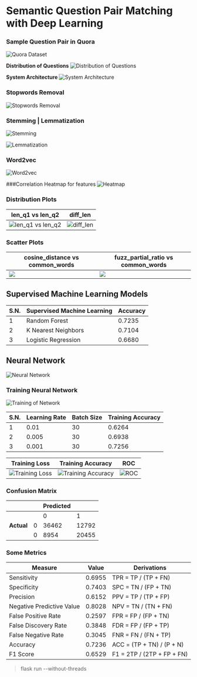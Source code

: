 # Semantic Question Pair Matching with Deep Learning

### Sample Question Pair in Quora

![Quora Dataset](https://raw.githubusercontent.com/kritish-dhaubanjar/semantic-question-matching-latex/master/images/questions.png)

**Distribution of Questions**
![Distribution of Questions](https://raw.githubusercontent.com/kritish-dhaubanjar/semantic-question-matching-latex/master/images/count.png)

**System Architecture**
![System Architecture](https://raw.githubusercontent.com/kritish-dhaubanjar/semantic-question-matching-latex/master/images/arch.png)

### Stopwords Removal

![Stopwords Removal](https://raw.githubusercontent.com/kritish-dhaubanjar/semantic-question-matching-latex/master/images/stopwords.png)

### Stemming | Lemmatization

![Stemming](https://raw.githubusercontent.com/kritish-dhaubanjar/semantic-question-matching-latex/master/images/stem.png)

![Lemmatization](https://raw.githubusercontent.com/kritish-dhaubanjar/semantic-question-matching-latex/master/images/lemma.png)

### Word2vec

![Word2vec](https://raw.githubusercontent.com/kritish-dhaubanjar/semantic-question-matching-latex/master/images/word2vec.png)

###Correlation Heatmap for features
![Heatmap](https://raw.githubusercontent.com/kritish-dhaubanjar/semantic-question-matching-latex/master/images/heatmap.png)

### Distribution Plots

| len_q1 vs len_q2                                                                                                                 | diff_len                                                                                                                  |
| -------------------------------------------------------------------------------------------------------------------------------- | ------------------------------------------------------------------------------------------------------------------------- |
| ![len_q1 vs len_q2](https://raw.githubusercontent.com/kritish-dhaubanjar/semantic-question-matching-latex/master/images/len.png) | ![diff_len](https://raw.githubusercontent.com/kritish-dhaubanjar/semantic-question-matching-latex/master/images/diff.png) |

### Scatter Plots

| cosine_distance vs common_words                                                                                       | fuzz_partial_ratio vs common_words                                                                                    |
| --------------------------------------------------------------------------------------------------------------------- | --------------------------------------------------------------------------------------------------------------------- |
| ![](https://raw.githubusercontent.com/kritish-dhaubanjar/semantic-question-matching-latex/master/images/scatter1.png) | ![](https://raw.githubusercontent.com/kritish-dhaubanjar/semantic-question-matching-latex/master/images/scatter2.png) |

## Supervised Machine Learning Models

| S.N. | Supervised Machine Learning | Accuracy |
| ---- | --------------------------- | -------- |
| 1    | Random Forest               | 0.7235   |
| 2    | K Nearest Neighbors         | 0.7104   |
| 3    | Logistic Regression         | 0.6680   |

## Neural Network

![Neural Network](https://raw.githubusercontent.com/kritish-dhaubanjar/semantic-question-matching-latex/master/assets/g719.png)

### Training Neural Network

![Training of Network](https://raw.githubusercontent.com/kritish-dhaubanjar/semantic-question-matching-latex/master/images/epoch.png)

| S.N. | Learning Rate | Batch Size | Training Accuracy |
| ---- | ------------- | ---------- | ----------------- |
| 1    | 0.01          | 30         | 0.6264            |
| 2    | 0.005         | 30         | 0.6938            |
| 3    | 0.001         | 30         | 0.7256            |

| Training Loss                                                                                                                  | Training Accuracy                                                                                                                      | ROC                                                                                                                 |
| ------------------------------------------------------------------------------------------------------------------------------ | -------------------------------------------------------------------------------------------------------------------------------------- | ------------------------------------------------------------------------------------------------------------------- |
| ![Training Loss](https://raw.githubusercontent.com/kritish-dhaubanjar/semantic-question-matching-latex/master/images/loss.png) | ![Training Accuracy](https://raw.githubusercontent.com/kritish-dhaubanjar/semantic-question-matching-latex/master/images/accuracy.png) | ![ROC](https://raw.githubusercontent.com/kritish-dhaubanjar/semantic-question-matching-latex/master/images/roc.png) |

### Confusion Matrix

|            |     | Predicted |       |
| ---------- | --- | --------- | ----- |
|            |     | 0         | 1     |
| **Actual** | 0   | 36462     | 12792 |
|            | 0   | 8954      | 20455 |

### Some Metrics

| Measure                   | Value  | Derivations                |
| ------------------------- | ------ | -------------------------- |
| Sensitivity               | 0.6955 | TPR = TP / (TP + FN)       |
| Specificity               | 0.7403 | SPC = TN / (FP + TN)       |
| Precision                 | 0.6152 | PPV = TP / (TP + FP)       |
| Negative Predictive Value | 0.8028 | NPV = TN / (TN + FN)       |
| False Positive Rate       | 0.2597 | FPR = FP / (FP + TN)       |
| False Discovery Rate      | 0.3848 | FDR = FP / (FP + TP)       |
| False Negative Rate       | 0.3045 | FNR = FN / (FN + TP)       |
| Accuracy                  | 0.7236 | ACC = (TP + TN) / (P + N)  |
| F1 Score                  | 0.6529 | F1 = 2TP / (2TP + FP + FN) |

> flask run --without-threads
